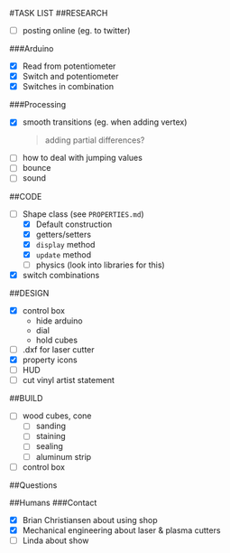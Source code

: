 #TASK LIST
##RESEARCH
+ [ ] posting online (eg. to twitter)

###Arduino
+ [x] Read from potentiometer
+ [x] Switch and potentiometer
+ [x] Switches in combination

###Processing
+ [x] smooth transitions (eg. when adding vertex)
  > adding partial differences?
+ [ ] how to deal with jumping values
+ [ ] bounce
+ [ ] sound

##CODE
+ [ ] Shape class (see `PROPERTIES.md`)
  + [x] Default construction
  + [x] getters/setters
  + [x] `display` method
  + [x] `update` method
  + [ ] physics (look into libraries for this)
+ [x] switch combinations

##DESIGN
+ [x] control box
  - hide arduino
  - dial
  - hold cubes
+ [ ] .dxf for laser cutter
+ [x] property icons
+ [ ] HUD
+ [ ] cut vinyl artist statement

##BUILD
+ [ ] wood cubes, cone
  - [ ] sanding
  - [ ] staining
  - [ ] sealing
  - [ ] aluminum strip
+ [ ] control box

##Questions

##Humans
###Contact
- [x] Brian Christiansen about using shop
- [x] Mechanical engineering about laser & plasma cutters
- [ ] Linda about show